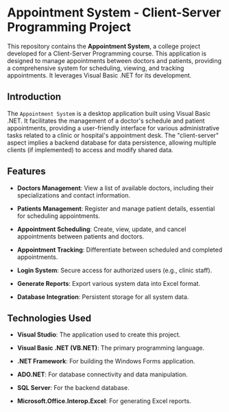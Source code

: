 # Appointment System - Client-Server Programming Project

This repository contains the **Appointment System**, a college project developed for a Client-Server Programming course. This application is designed to manage appointments between doctors and patients, providing a comprehensive system for scheduling, viewing, and tracking appointments. It leverages Visual Basic .NET for its development.

## Introduction

The `Appointment System` is a desktop application built using Visual Basic .NET. It facilitates the management of a doctor's schedule and patient appointments, providing a user-friendly interface for various administrative tasks related to a clinic or hospital's appointment desk. The "client-server" aspect implies a backend database for data persistence, allowing multiple clients (if implemented) to access and modify shared data.

## Features

* **Doctors Management**: View a list of available doctors, including their specializations and contact information.

* **Patients Management**: Register and manage patient details, essential for scheduling appointments.

* **Appointment Scheduling**: Create, view, update, and cancel appointments between patients and doctors.

* **Appointment Tracking**: Differentiate between scheduled and completed appointments.

* **Login System**: Secure access for authorized users (e.g., clinic staff).

* **Generate Reports**: Export various system data into Excel format.

* **Database Integration**: Persistent storage for all system data.

## Technologies Used
* **Visual Studio**: The application used to create this project.

* **Visual Basic .NET (VB.NET)**: The primary programming language.

* **.NET Framework**: For building the Windows Forms application.

* **ADO.NET**: For database connectivity and data manipulation.

* **SQL Server**: For the backend database.

* **Microsoft.Office.Interop.Excel**: For generating Excel reports.
